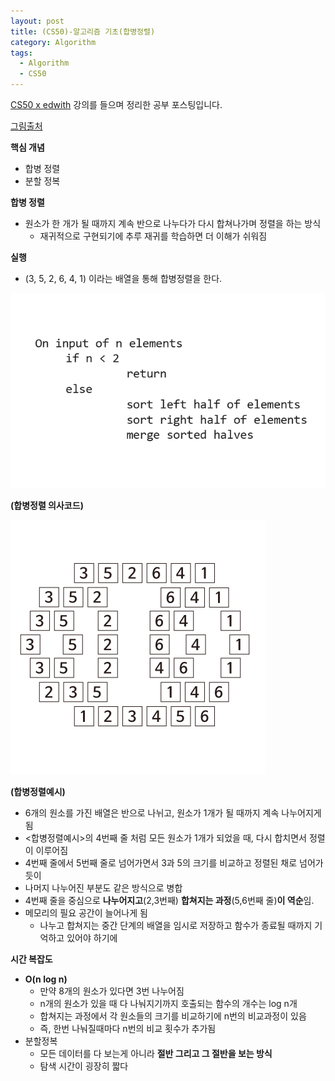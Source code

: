 ```yaml
---
layout: post
title: (CS50)-알고리즘 기초(합병정렬)
category: Algorithm
tags:
  - Algorithm
  - CS50
---
```




[CS50 x edwith](https://www.edwith.org/cs50/) 강의를 들으며 정리한 공부 포스팅입니다.

[그림출처](https://www.edwith.org/cs50/lecture/22865/)



**핵심 개념**

- 합병 정렬
- 분할 정복



**합병 정렬**

- 원소가 한 개가 될 때까지 계속 반으로 나누다가 다시 합쳐나가며 정렬을 하는 방식
  - 재귀적으로 구현되기에 추루 재귀를 학습하면 더 이해가 쉬워짐

**실행**

- (3, 5, 2, 6, 4, 1) 이라는 배열을 통해 합병정렬을 한다.

![합병정렬 의사코드](/assets/cs50/합병정렬의사코드.png)

**(합병정렬 의사코드)**

![합병정렬예시](/assets/cs50/합병정렬예시.png)

**(합병정렬예시)**

- 6개의 원소를 가진 배열은 반으로 나뉘고, 원소가 1개가 될 때까지 계속 나누어지게 됨
- <합병정렬예시>의 4번째 줄 처럼 모든 원소가 1개가 되었을 때, 다시 합치면서 정렬이 이루어짐
- 4번째 줄에서 5번째 줄로 넘어가면서 3과 5의 크기를 비교하고 정렬된 채로 넘어가듯이
- 나머지 나누어진 부분도 같은 방식으로 병합
- 4번째 줄을 중심으로 **나누어지고**(2,3번째) **합쳐지는 과정**(5,6번째 줄)**이 역순**임.
- 메모리의 필요 공간이 늘어나게 됨
  - 나누고 합쳐지는 중간 단계의 배열을 임시로 저장하고 함수가 종료될 때까지 기억하고 있어야 하기에



**시간 복잡도**

- **O(n log n)**
  - 만약 8개의 원소가 있다면 3번 나누어짐
  - n개의 원소가 있을 때 다 나눠지기까지 호출되는 함수의 개수는 log n개
  - 합쳐지는 과정에서 각 원소들의 크기를 비교하기에 n번의 비교과정이 있음
  - 즉, 한번 나눠질때마다 n번의 비교 횟수가 추가됨
- 분할정복
  - 모든 데이터를 다 보는게 아니라 **절반 그리고 그 절반을 보는 방식**
  - 탐색 시간이 굉장히 짧다
